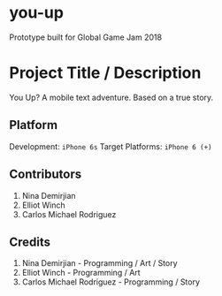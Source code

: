 # you-up
Prototype built for
Global Game Jam 2018

# Project Title / Description

You Up?
A mobile text adventure.
Based on a true story.

## Platform

Development: `iPhone 6s`
Target Platforms: `iPhone 6 (+)`

## Contributors

1. Nina Demirjian
2. Elliot Winch
3. Carlos Michael Rodriguez

## Credits

1. Nina Demirjian - Programming / Art / Story
2. Elliot Winch - Programming / Art
3. Carlos Michael Rodriguez - Programming / Story
